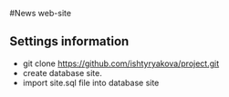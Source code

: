 #News web-site 

## Settings information
- git clone https://github.com/ishtyryakova/project.git
- create database site.
- import site.sql file into database site